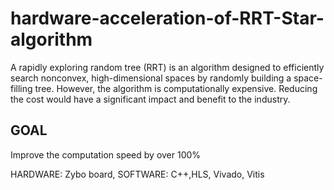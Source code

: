 # hardware-acceleration-of-RRT-Star-algorithm
A rapidly exploring random tree (RRT) is an algorithm designed to efficiently search nonconvex, high-dimensional spaces by randomly building a space-filling tree. However, the algorithm is computationally expensive. Reducing the cost would have a significant impact and benefit to the industry.
## GOAL
Improve the computation speed by over 100%

HARDWARE: Zybo board,
SOFTWARE: C++,HLS, Vivado, Vitis
